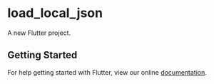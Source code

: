 # load_local_json

A new Flutter project.

## Getting Started

For help getting started with Flutter, view our online
[documentation](http://flutter.io/).

